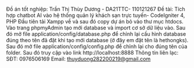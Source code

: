 Đồ án tốt nghiệp: Trần Thị Thùy Dương - DA21TTC- 110121267
Đề tài: Tích hợp chatbot AI vào hệ thống quản lý khách sạn trực tuyến- CodeIgniter 4, PHP
Đầu tiên tải Xampp về và sau đó copy dự án bỏ vào thư mục htdocs.
Vào trang phpmyAdmin tạo mới database và import cơ sở dữ liệu vào.
Sau đó mở file application/config/database.php để chỉnh lại cấu hình database đúng theo tên đã đặt khi tạo mới database (ở đây em đặt tên là hethongks).
Sau đó mở file application/config/config.php để chỉnh lại cho đúng tên của folder.
Sau đó truy cập vào link http://localhost:8888
Thông tin liên lạc:
SĐT: 0976506169 Email: thuyduong282200219@gmail.com
